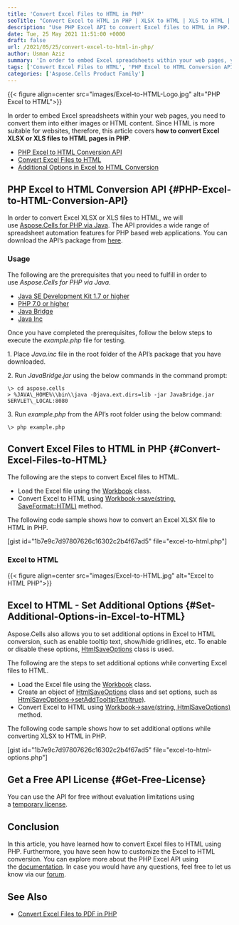 ```yaml
---
title: 'Convert Excel Files to HTML in PHP'
seoTitle: "Convert Excel to HTML in PHP | XLSX to HTML | XLS to HTML | PHP API"
description: "Use PHP Excel API to convert Excel files to HTML in PHP. Customize XLSX to HTML or XLS to HTML conversion with additional options in web applications."
date: Tue, 25 May 2021 11:51:00 +0000
draft: false
url: /2021/05/25/convert-excel-to-html-in-php/
author: Usman Aziz
summary: 'In order to embed Excel spreadsheets within your web pages, you need to convert them into either images or HTML content. Since HTML is more suitable for websites, therefore, this article covers **how to convert Excel XLSX or XLS files to HTML pages in PHP**.'
tags: ['Convert Excel Files to HTML', 'PHP Excel to HTML Conversion API', 'XLS to HTML PHP', 'XLSX to HTML PHP']
categories: ['Aspose.Cells Product Family']
---
```




{{< figure align=center src="images/Excel-to-HTML-Logo.jpg" alt="PHP Excel to HTML">}}


In order to embed Excel spreadsheets within your web pages, you need to convert them into either images or HTML content. Since HTML is more suitable for websites, therefore, this article covers **how to convert Excel XLSX or XLS files to HTML pages in PHP**.

*   [PHP Excel to HTML Conversion API][1]
*   [Convert Excel Files to HTML][2]
*   [Additional Options in Excel to HTML Conversion][3]

## PHP Excel to HTML Conversion API {#PHP-Excel-to-HTML-Conversion-API}

In order to convert Excel XLSX or XLS files to HTML, we will use [Aspose.Cells for PHP via Java][4]. The API provides a wide range of spreadsheet automation features for PHP based web applications. You can download the API’s package from [here][5].

### Usage

The following are the prerequisites that you need to fulfill in order to use _Aspose.Cells for PHP via Java_.

*   [Java SE Development Kit 1.7 or higher][6]
*   [PHP 7.0 or higher][7]
*   [Java Bridge][8]
*   [Java Inc][9]

Once you have completed the prerequisites, follow the below steps to execute the _example.php_ file for testing.

1\. Place _Java.inc_ file in the root folder of the API’s package that you have downloaded.

2\. Run _JavaBridge.jar_ using the below commands in the command prompt:

```
\> cd aspose.cells
> %JAVA\_HOME%\\bin\\java -Djava.ext.dirs=lib -jar JavaBridge.jar SERVLET\_LOCAL:8080
```

3\. Run _example.php_ from the API’s root folder using the below command:

```
\> php example.php
```

## Convert Excel Files to HTML in PHP {#Convert-Excel-Files-to-HTML}

The following are the steps to convert Excel files to HTML.

*   Load the Excel file using the [Workbook][10] class.
*   Convert Excel to HTML using [Workbook->save(string, SaveFormat::HTML)][11] method.

The following code sample shows how to convert an Excel XLSX file to HTML in PHP.

\[gist id="1b7e9c7d97807626c16302c2b4f67ad5" file="excel-to-html.php"\]

### Excel to HTML



{{< figure align=center src="images/Excel-to-HTML.jpg" alt="Excel to HTML PHP">}}


## Excel to HTML - Set Additional Options {#Set-Additional-Options-in-Excel-to-HTML}

Aspose.Cells also allows you to set additional options in Excel to HTML conversion, such as enable tooltip text, show/hide gridlines, etc. To enable or disable these options, [HtmlSaveOptions][12] class is used.

The following are the steps to set additional options while converting Excel files to HTML.

*   Load the Excel file using the [Workbook][13] class.
*   Create an object of [HtmlSaveOptions][14] class and set options, such as [HtmlSaveOptions->setAddTooltipText(true)][15].
*   Convert Excel to HTML using [Workbook->save(string, HtmlSaveOptions)][16] method.

The following code sample shows how to set additional options while converting XLSX to HTML in PHP.

\[gist id="1b7e9c7d97807626c16302c2b4f67ad5" file="excel-to-html-options.php"\]

## Get a Free API License {#Get-Free-License}

You can use the API for free without evaluation limitations using a [temporary license][17].

## Conclusion

In this article, you have learned how to convert Excel files to HTML using PHP. Furthermore, you have seen how to customize the Excel to HTML conversion. You can explore more about the PHP Excel API using the [documentation][18]. In case you would have any questions, feel free to let us know via our [forum][19].

## See Also

*   [Convert Excel Files to PDF in PHP][20]



[1]: #PHP-Excel-to-HTML-Conversion-API
[2]: #Convert-Excel-Files-to-HTML
[3]: #Set-Additional-Options-in-Excel-to-HTML
[4]: https://products.aspose.com/cells/php-java
[5]: https://downloads.aspose.com/cells/php
[6]: https://www.oracle.com/technetwork/java/javase/downloads/java-archive-downloads-javase7-521261.html
[7]: https://www.php.net/downloads.php
[8]: https://sourceforge.net/projects/php-java-bridge/files/Binary%20package/php-java-bridge_7.2.1/exploded/JavaBridge.jar/download
[9]: http://php-java-bridge.sourceforge.net/pjb/download.php
[10]: https://apireference.aspose.com/cells/php/aspose.cells/Workbook
[11]: https://apireference.aspose.com/cells/php/aspose.cells/workbook#save(java.lang.String,%20int)
[12]: https://apireference.aspose.com/cells/php/aspose.cells/HtmlSaveOptions
[13]: https://apireference.aspose.com/cells/php/aspose.cells/Workbook
[14]: https://apireference.aspose.com/cells/php/aspose.cells/HtmlSaveOptions
[15]: https://apireference.aspose.com/cells/php/aspose.cells/htmlsaveoptions#AddTooltipText
[16]: https://apireference.aspose.com/cells/php/aspose.cells/workbook#save(java.lang.String,%20int)
[17]: https://purchase.aspose.com/temporary-license
[18]: https://docs.aspose.com/cells/phpjava/
[19]: https://forum.aspose.com/
[20]: https://blog.aspose.com/2021/05/11/convert-excel-files-to-pdf-in-php/





